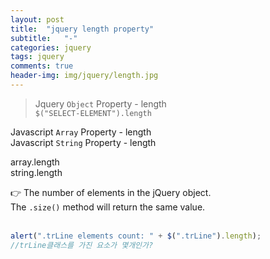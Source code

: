 ```yaml
---
layout: post
title:  "jquery length property"
subtitle:   "-"
categories: jquery
tags: jquery
comments: true
header-img: img/jquery/length.jpg
---
```


>Jquery `Object` Property - length  
`$("SELECT-ELEMENT").length`  

Javascript `Array` Property - length  
Javascript `String` Property - length  

array.length  
string.length  

:point_right: The number of elements in the jQuery object.  
The `.size()` method will return the same value.
<br><br>
```javascript
alert(".trLine elements count: " + $(".trLine").length);
//trLine클래스를 가진 요소가 몇개인가?
```
